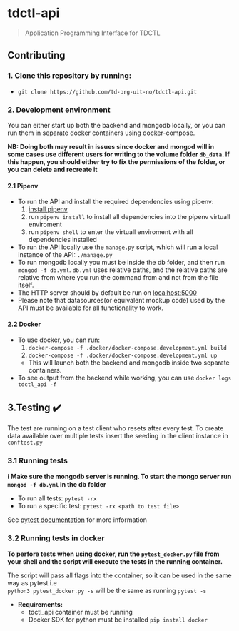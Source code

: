 
# tdctl-api
> Application Programming Interface for TDCTL


## Contributing
### 1. Clone this repository by running:
  * ```git clone https://github.com/td-org-uit-no/tdctl-api.git```

### 2. Development environment
You can either start up both the backend and mongodb locally, or you can run them in separate docker containers using docker-compose.

**NB: Doing both may result in issues since docker and mongod will in some cases use different users for writing to the volume folder `db_data`. If this happen, you should either try to fix the permissions of the folder, or you can delete and recreate it**

#### 2.1 Pipenv
   * To run the API and install the required dependencies using pipenv:
     1. [install pipenv](https://pipenv.pypa.io/en/latest/install/)
     1. run `pipenv install` to install all dependencies into the pipenv virtuall enviroment
     2. run `pipenv shell` to enter the virtuall enviroment with all dependencies installed
  * To run the API locally use the `manage.py` script, which will run a local instance of the API:  ```./manage.py``` 
  * To run mongodb locally you must be inside the db folder, and then run `mongod -f db.yml`. `db.yml` uses relative paths, and the relative paths are relative from where you run the command from and not from the file itself.
  * The HTTP server should by default be run on [localhost:5000](http://localhost:5000/)
  * Please note that datasources(or equivalent mockup code) used by the API must be available for all functionality to work.

#### 2.2 Docker
  * To use docker, you can run: 
    1. `docker-compose -f .docker/docker-compose.development.yml build`
    2. `docker-compose -f .docker/docker-compose.development.yml up`
    * This will launch both the backend and mongodb inside two separate containers.
  * To see output from the backend while working, you can use `docker logs tdctl_api -f`

## 3.Testing :heavy_check_mark:
The test are running on a test client who resets after every test. To create data available over multiple tests insert the seeding in the client instance in `conftest.py`
### 3.1 Running tests
**:information_source: Make sure the mongodb server is running. To start the mongo server run `mongod -f db.yml` in the db folder**
  * To run all tests: `pytest -rx`
  * To run a specific test: `pytest -rx <path to test file>`

See [pytest documentation](https://docs.pytest.org/en/7.2.x/) for more information
### 3.2 Running tests in docker
**To perfore tests when using docker, run the `pytest_docker.py` file from your shell and the script will execute the tests in the running container.**

The script will pass all flags into the container, so it can be used in the same way as pytest i.e <br> 
`python3 pytest_docker.py -s` will be the same as running `pytest -s`

  - **Requirements:**
    - tdctl_api container must be running
    - Docker SDK for python must be installed `pip install docker`

